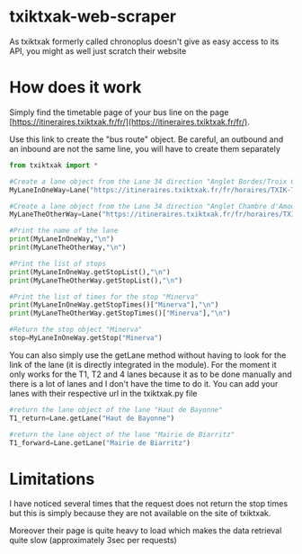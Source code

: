 # txiktxak-web-scraper
As txiktxak formerly called chronoplus doesn't give as easy access to its API, you might as well just scratch their website 


# How does it work

Simply find the timetable page of your bus line on the page [https://itineraires.txiktxak.fr/fr/](https://itineraires.txiktxak.fr/fr/).

Use this link to create the "bus route" object.
Be careful, an outbound and an inbound are not the same line, you will have to create them separately 

```python
from txiktxak import *

#Create a lane object from the Lane 34 direction "Anglet Bordes/Troix Croix"
MyLaneInOneWay=Lane("https://itineraires.txiktxak.fr/fr/horaires/TXIK-TXAK-Nord/Bus/ligne/34/direction/OUTWARD/CHRONOPLUS:34")

#Create a lane object from the Lane 34 direction "Anglet Chambre d'Amour"
MyLaneTheOtherWay=Lane("https://itineraires.txiktxak.fr/fr/horaires/TXIK-TXAK-Nord/Bus/ligne/34/direction/RETURN/CHRONOPLUS:34")

#Print the name of the lane
print(MyLaneInOneWay,"\n")
print(MyLaneTheOtherWay,"\n")

#Print the list of stops
print(MyLaneInOneWay.getStopList(),"\n")
print(MyLaneTheOtherWay.getStopList(),"\n")

#Print the list of times for the stop "Minerva"
print(MyLaneInOneWay.getStopTimes()["Minerva"],"\n")
print(MyLaneTheOtherWay.getStopTimes()["Minerva"],"\n")

#Return the stop object "Minerva"
stop=MyLaneInOneWay.getStop("Minerva")
```

You can also simply use  the getLane method without having to look for the link of the lane (it is directly integrated in the module). For the moment it only works for the T1, T2 and 4 lanes because it as to be done manually and there is a lot of lanes and I don't have the time to do it.
You can add your lanes with their respective url in the txiktxak.py file
```python
#return the lane object of the lane "Haut de Bayonne"
T1_return=Lane.getLane("Haut de Bayonne")

#return the lane object of the lane "Mairie de Biarritz"
T1_forward=Lane.getLane("Mairie de Biarritz")
```

# Limitations

I have noticed several times that the request does not return the stop times but this is simply because they are not available on the site of txiktxak.

Moreover their page is quite heavy to load which makes the data retrieval quite slow (approximately 3sec per requests)

		

